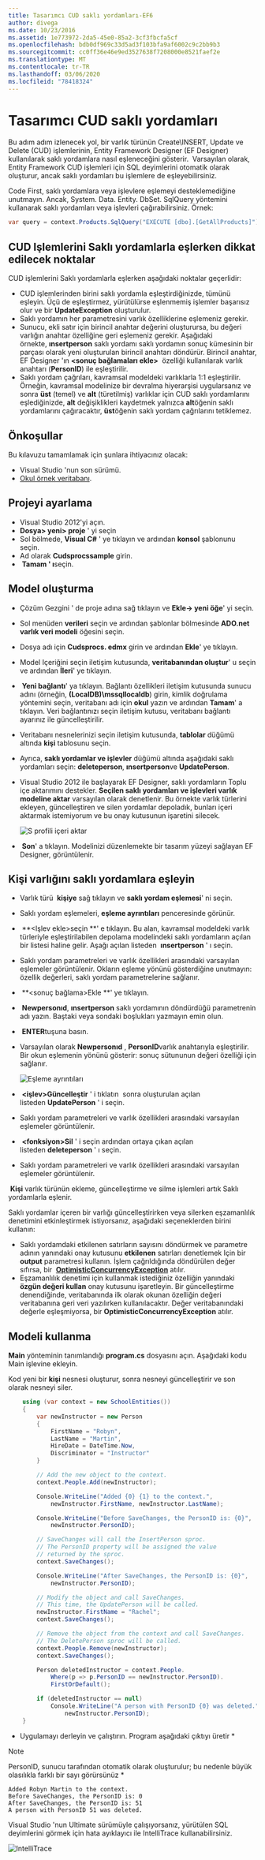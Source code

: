 ```yaml
---
title: Tasarımcı CUD saklı yordamları-EF6
author: divega
ms.date: 10/23/2016
ms.assetid: 1e773972-2da5-45e0-85a2-3cf3fbcfa5cf
ms.openlocfilehash: bdb0df969c33d5ad3f103bfa9af6002c9c2bb9b3
ms.sourcegitcommit: cc0ff36e46e9ed3527638f7208000e8521faef2e
ms.translationtype: MT
ms.contentlocale: tr-TR
ms.lasthandoff: 03/06/2020
ms.locfileid: "78418324"
---
```

# <a name="designer-cud-stored-procedures"></a>Tasarımcı CUD saklı yordamları

Bu adım adım izlenecek yol, bir varlık türünün Create\\INSERT, Update ve Delete (CUD) işlemlerinin, Entity Framework Designer (EF Designer) kullanılarak saklı yordamlara nasıl eşleneceğini gösterir.  Varsayılan olarak, Entity Framework CUD işlemleri için SQL deyimlerini otomatik olarak oluşturur, ancak saklı yordamları bu işlemlere de eşleyebilirsiniz.  

Code First, saklı yordamlara veya işlevlere eşlemeyi desteklemediğine unutmayın. Ancak, System. Data. Entity. DbSet. SqlQuery yöntemini kullanarak saklı yordamları veya işlevleri çağırabilirsiniz. Örnek:

``` csharp
var query = context.Products.SqlQuery("EXECUTE [dbo].[GetAllProducts]");
```

## <a name="considerations-when-mapping-the-cud-operations-to-stored-procedures"></a>CUD Işlemlerini Saklı yordamlarla eşlerken dikkat edilecek noktalar

CUD işlemlerini Saklı yordamlarla eşlerken aşağıdaki noktalar geçerlidir:

- CUD işlemlerinden birini saklı yordamla eşleştirdiğinizde, tümünü eşleyin. Üçü de eşleştirmez, yürütülürse eşlenmemiş işlemler başarısız olur ve bir **UpdateException** oluşturulur.
- Saklı yordamın her parametresini varlık özelliklerine eşlemeniz gerekir.
- Sunucu, ekli satır için birincil anahtar değerini oluşturursa, bu değeri varlığın anahtar özelliğine geri eşlemeniz gerekir. Aşağıdaki örnekte, **ınsertperson** saklı yordamı saklı yordamın sonuç kümesinin bir parçası olarak yeni oluşturulan birincil anahtarı döndürür. Birincil anahtar, EF Designer 'ın **&lt;sonuç bağlamaları ekle&gt;**  özelliği kullanılarak varlık anahtarı (**PersonID**) ile eşleştirilir.
- Saklı yordam çağrıları, kavramsal modeldeki varlıklarla 1:1 eşleştirilir. Örneğin, kavramsal modelinize bir devralma hiyerarşisi uygularsanız ve sonra **üst** (temel) ve **alt** (türetilmiş) varlıklar için CUD saklı yordamlarını eşlediğinizde, **alt** değişiklikleri kaydetmek yalnızca **alt**öğenin saklı yordamlarını çağıracaktır, **üst**öğenin saklı yordam çağrılarını tetiklemez.

## <a name="prerequisites"></a>Önkoşullar

Bu kılavuzu tamamlamak için şunlara ihtiyacınız olacak:

- Visual Studio 'nun son sürümü.
- [Okul örnek veritabanı](~/ef6/resources/school-database.md).

## <a name="set-up-the-project"></a>Projeyi ayarlama

- Visual Studio 2012'yi açın.
- **Dosya&gt; yeni&gt; proje** ' yi seçin
- Sol bölmede, **Visual C\#** ' ye tıklayın ve ardından **konsol** şablonunu seçin.
- Ad olarak **Cudsprocssample** girin.
-  **Tamam ' ı**seçin.

## <a name="create-a-model"></a>Model oluşturma

- Çözüm Gezgini ' de proje adına sağ tıklayın ve **Ekle-&gt; yeni öğe**' yi seçin.
- Sol menüden **verileri** seçin ve ardından şablonlar bölmesinde **ADO.net varlık veri modeli** öğesini seçin.
- Dosya adı için **Cudsprocs. edmx** girin ve ardından **Ekle**' ye tıklayın.
- Model Içeriğini seçin iletişim kutusunda, **veritabanından oluştur**' u seçin ve ardından **İleri**' ye tıklayın.
-  **Yeni bağlantı**' ya tıklayın. Bağlantı özellikleri iletişim kutusunda sunucu adını (örneğin, **(LocalDB)\\mssqllocaldb**) girin, kimlik doğrulama yöntemini seçin, veritabanı adı için **okul** yazın ve ardından **Tamam**' a tıklayın.
    Veri bağlantınızı seçin iletişim kutusu, veritabanı bağlantı ayarınız ile güncelleştirilir.
- Veritabanı nesnelerinizi seçin iletişim kutusunda, **tablolar** düğümü altında **kişi** tablosunu seçin.
- Ayrıca, **saklı yordamlar ve işlevler** düğümü altında aşağıdaki saklı yordamları seçin: **deleteperson**, **ınsertperson**ve **UpdatePerson**.
- Visual Studio 2012 ile başlayarak EF Designer, saklı yordamların Toplu içe aktarımını destekler. **Seçilen saklı yordamları ve işlevleri varlık modeline aktar** varsayılan olarak denetlenir. Bu örnekte varlık türlerini ekleyen, güncelleştiren ve silen yordamlar depoladık, bunları içeri aktarmak istemiyorum ve bu onay kutusunun işaretini silecek.

    ![S profili içeri aktar](~/ef6/media/importsprocs.jpg)

-  **Son**' a tıklayın.
    Modelinizi düzenlemekte bir tasarım yüzeyi sağlayan EF Designer, görüntülenir.

## <a name="map-the-person-entity-to-stored-procedures"></a>Kişi varlığını saklı yordamlara eşleyin

- Varlık türü  **kişiye** sağ tıklayın ve **saklı yordam eşlemesi**' ni seçin.
- Saklı yordam eşlemeleri, **eşleme ayrıntıları** penceresinde görünür.
-  **&lt;Işlev ekle&gt;seçin **' e tıklayın.
    Bu alan, kavramsal modeldeki varlık türleriyle eşleştirilabilen depolama modelindeki saklı yordamların açılan bir listesi haline gelir.
    Aşağı açılan listeden  **ınsertperson** ' ı seçin.
- Saklı yordam parametreleri ve varlık özellikleri arasındaki varsayılan eşlemeler görüntülenir. Okların eşleme yönünü gösterdiğine unutmayın: özellik değerleri, saklı yordam parametrelerine sağlanır.
-  **&lt;sonuç bağlama&gt;Ekle **' ye tıklayın.
-  **Newpersonıd**, **ınsertperson** saklı yordamının döndürdüğü parametrenin adı yazın. Baştaki veya sondaki boşlukları yazmayın emin olun.
-  **ENTER**tuşuna basın.
- Varsayılan olarak **Newpersonıd** , **PersonID**varlık anahtarıyla eşleştirilir. Bir okun eşlemenin yönünü gösterir: sonuç sütununun değeri özelliği için sağlanır.

    ![Eşleme ayrıntıları](~/ef6/media/mappingdetails.png)

-  **&lt;işlev&gt;Güncelleştir** ' i tıklatın  sonra oluşturulan açılan listeden **UpdatePerson** ' i seçin.
- Saklı yordam parametreleri ve varlık özellikleri arasındaki varsayılan eşlemeler görüntülenir.
-  **&lt;fonksiyon&gt;Sil** ' i seçin ardından ortaya çıkan açılan listeden **deleteperson** ' ı seçin.
- Saklı yordam parametreleri ve varlık özellikleri arasındaki varsayılan eşlemeler görüntülenir.

 **Kişi** varlık türünün ekleme, güncelleştirme ve silme işlemleri artık Saklı yordamlarla eşlenir.

Saklı yordamlar içeren bir varlığı güncelleştirirken veya silerken eşzamanlılık denetimini etkinleştirmek istiyorsanız, aşağıdaki seçeneklerden birini kullanın:

- Saklı yordamdaki etkilenen satırların sayısını döndürmek ve parametre adının yanındaki onay kutusunu **etkilenen** satırları denetlemek Için bir **output** parametresi kullanın. İşlem çağrıldığında döndürülen değer sıfırsa, bir  [**OptimisticConcurrencyException**](https://msdn.microsoft.com/library/system.data.optimisticconcurrencyexception.aspx) atılır.
- Eşzamanlılık denetimi için kullanmak istediğiniz özelliğin yanındaki **özgün değeri kullan** onay kutusunu işaretleyin. Bir güncelleştirme denendiğinde, veritabanında ilk olarak okunan özelliğin değeri veritabanına geri veri yazılırken kullanılacaktır. Değer veritabanındaki değerle eşleşmiyorsa, bir **OptimisticConcurrencyException** atılır.

## <a name="use-the-model"></a>Modeli kullanma

**Main** yönteminin tanımlandığı **program.cs** dosyasını açın. Aşağıdaki kodu Main işlevine ekleyin.

Kod yeni bir **kişi** nesnesi oluşturur, sonra nesneyi güncelleştirir ve son olarak nesneyi siler.

``` csharp
    using (var context = new SchoolEntities())
    {
        var newInstructor = new Person
        {
            FirstName = "Robyn",
            LastName = "Martin",
            HireDate = DateTime.Now,
            Discriminator = "Instructor"
        }

        // Add the new object to the context.
        context.People.Add(newInstructor);

        Console.WriteLine("Added {0} {1} to the context.",
            newInstructor.FirstName, newInstructor.LastName);

        Console.WriteLine("Before SaveChanges, the PersonID is: {0}",
            newInstructor.PersonID);

        // SaveChanges will call the InsertPerson sproc.  
        // The PersonID property will be assigned the value
        // returned by the sproc.
        context.SaveChanges();

        Console.WriteLine("After SaveChanges, the PersonID is: {0}",
            newInstructor.PersonID);

        // Modify the object and call SaveChanges.
        // This time, the UpdatePerson will be called.
        newInstructor.FirstName = "Rachel";
        context.SaveChanges();

        // Remove the object from the context and call SaveChanges.
        // The DeletePerson sproc will be called.
        context.People.Remove(newInstructor);
        context.SaveChanges();

        Person deletedInstructor = context.People.
            Where(p => p.PersonID == newInstructor.PersonID).
            FirstOrDefault();

        if (deletedInstructor == null)
            Console.WriteLine("A person with PersonID {0} was deleted.",
                newInstructor.PersonID);
    }
```

- Uygulamayı derleyin ve çalıştırın. Program aşağıdaki çıktıyı üretir *

> [!NOTE]
> PersonID, sunucu tarafından otomatik olarak oluşturulur; bu nedenle büyük olasılıkla farklı bir sayı görürsünüz *

``` Output
Added Robyn Martin to the context.
Before SaveChanges, the PersonID is: 0
After SaveChanges, the PersonID is: 51
A person with PersonID 51 was deleted.
```

Visual Studio 'nun Ultimate sürümüyle çalışıyorsanız, yürütülen SQL deyimlerini görmek için hata ayıklayıcı ile IntelliTrace kullanabilirsiniz.

![IntelliTrace](~/ef6/media/intellitrace.png)
